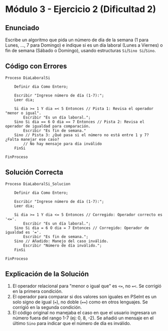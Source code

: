 # Módulo 3 - Ejercicio 2 (Dificultad 2)

## Enunciado
Escribe un algoritmo que pida un número de día de la semana (1 para Lunes, ..., 7 para Domingo) e indique si es un día laboral (Lunes a Viernes) o fin de semana (Sábado o Domingo), usando estructuras `Si`/`Sino Si`/`Sino`.

## Código con Errores
```pseudocode
Proceso DiaLaboralSi

    Definir dia Como Entero;

    Escribir "Ingrese número de día (1-7):";
    Leer dia;

    Si dia >= 1 Y dia =< 5 Entonces // Pista 1: Revisa el operador "menor o igual".
        Escribir "Es un día laboral.";
    Sino Si dia == 6 O dia == 7 Entonces // Pista 2: Revisa el operador de igualdad para comparación.
        Escribir "Es fin de semana."
    Sino // Pista 3: ¿Qué pasa si el número no está entre 1 y 7? ¿Falta manejar ese caso?
        // No hay mensaje para día inválido
    FinSi

FinProceso
```

## Solución Correcta
```pseudocode
Proceso DiaLaboralSi_Solucion

    Definir dia Como Entero;

    Escribir "Ingrese número de día (1-7):";
    Leer dia;

    Si dia >= 1 Y dia <= 5 Entonces // Corregido: Operador correcto es '<='.
        Escribir "Es un día laboral.";
    Sino Si dia = 6 O dia = 7 Entonces // Corregido: Operador de igualdad es '='.
        Escribir "Es fin de semana.";
    Sino // Añadido: Manejo del caso inválido.
        Escribir "Número de día inválido.";
    FinSi

FinProceso
```

## Explicación de la Solución
1.  El operador relacional para "menor o igual que" es `<=`, no `=<`. Se corrigió en la primera condición.
2.  El operador para comparar si dos valores son iguales en PSeInt es un solo signo de igual (`=`), no doble (`==`) como en otros lenguajes. Se corrigió en la segunda condición.
3.  El código original no manejaba el caso en que el usuario ingresara un número fuera del rango 1-7 (ej: 0, 8, -2). Se añadió un mensaje en el último `Sino` para indicar que el número de día es inválido.
